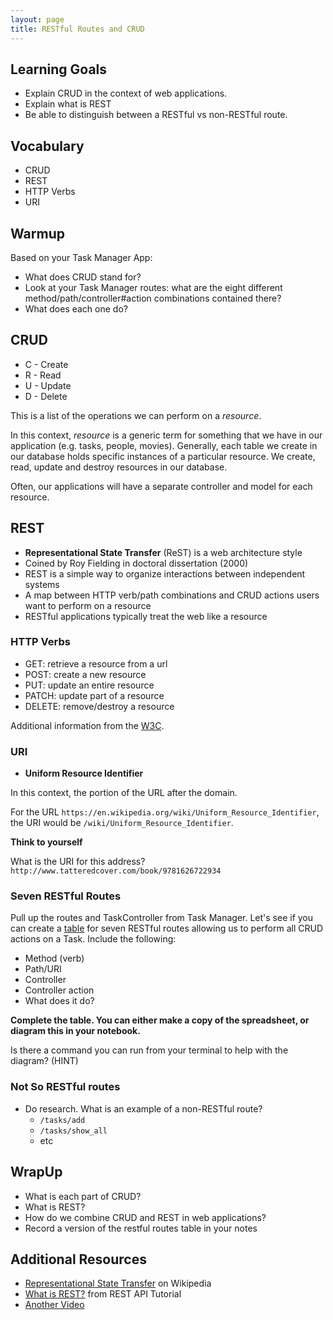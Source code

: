 ```yaml
---
layout: page
title: RESTful Routes and CRUD
---
```


## Learning Goals

* Explain CRUD in the context of web applications.
* Explain what is REST
* Be able to distinguish between a RESTful vs non-RESTful route.

## Vocabulary
* CRUD
* REST
* HTTP Verbs
* URI

## Warmup

Based on your Task Manager App:

* What does CRUD stand for?
* Look at your Task Manager routes: what are the eight different method/path/controller#action combinations contained there?
* What does each one do?

## CRUD

* C - Create
* R - Read
* U - Update
* D - Delete

This is a list of the operations we can perform on a _resource_.

In this context, _resource_ is a generic term for something that we have in our application (e.g. tasks, people, movies). Generally, each table we create in our database holds specific instances of a particular resource. We create, read, update and destroy resources in our database.

Often, our applications will have a separate controller and model for each resource.

## REST

* **Representational State Transfer** (ReST) is a web architecture style
* Coined by Roy Fielding in doctoral dissertation (2000)
* REST is a simple way to organize interactions between independent systems
* A map between HTTP verb/path combinations and CRUD actions users want to perform on a resource
* RESTful applications typically treat the web like a resource

### HTTP Verbs

* GET: retrieve a resource from a url
* POST: create a new resource
* PUT: update an entire resource
* PATCH: update part of a resource
* DELETE: remove/destroy a resource

Additional information from the [W3C](https://www.w3.org/Protocols/rfc2616/rfc2616-sec9.html).

### URI

* **Uniform Resource Identifier**

In this context, the portion of the URL after the domain.

For the URL `https://en.wikipedia.org/wiki/Uniform_Resource_Identifier`, the URI would be `/wiki/Uniform_Resource_Identifier`.

**Think to yourself**

What is the URI for this address? `http://www.tatteredcover.com/book/9781626722934`

### Seven RESTful Routes

Pull up the routes and TaskController from Task Manager. Let's see if you can create a [table](https://docs.google.com/spreadsheets/d/1QLaehcK8r_uBlmlKNcgGwCb7Mdq3w7Q2B1o7ilKFS0s/edit?usp=sharing) for seven RESTful routes allowing us to perform all CRUD actions on a Task. Include the following:

* Method (verb)
* Path/URI
* Controller
* Controller action
* What does it do?


**Complete the table. You can either make a copy of the spreadsheet, or diagram this in your notebook.**

Is there a command you can run from your terminal to help with the diagram? (HINT)


### Not So RESTful routes

* Do research. What is an example of a non-RESTful route?
  * `/tasks/add`
  * `/tasks/show_all`
  * etc


## WrapUp
* What is each part of CRUD?
* What is REST?
* How do we combine CRUD and REST in web applications?
* Record a version of the restful routes table in your notes

## Additional Resources

* [Representational State Transfer](https://en.wikipedia.org/wiki/Representational_state_transfer) on Wikipedia
* [What is REST?](http://www.restapitutorial.com/lessons/whatisrest.html) from REST API Tutorial
* [Another Video](https://www.youtube.com/watch?v=2zz_XvKTVxI)
